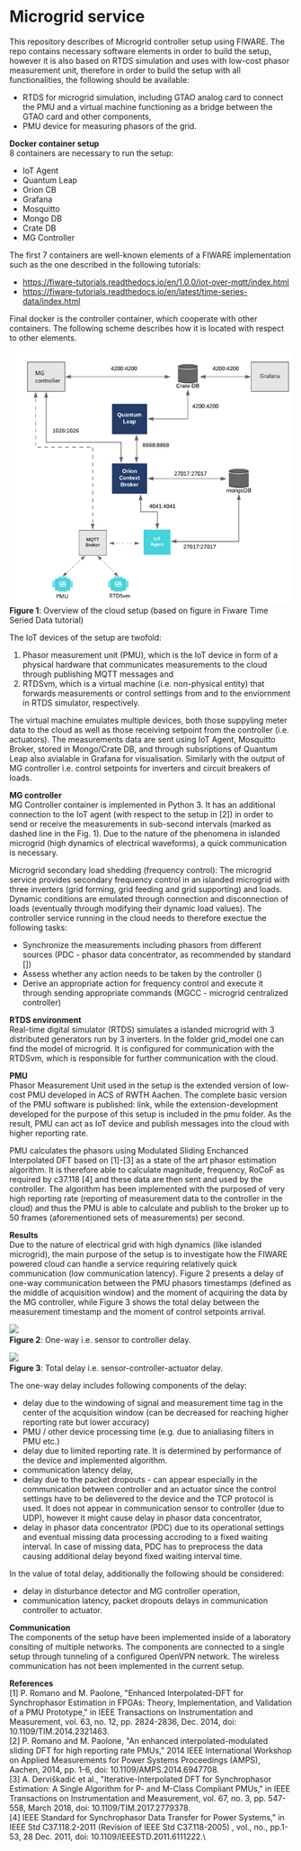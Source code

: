# Microgrid service

This repository describes of Microgrid controller setup using FIWARE. The repo contains necessary software elements in order to build the setup, however it is also based on RTDS simulation and uses with low-cost phasor measurement unit, therefore in order to build the setup with all functionalities, the following should be available:
* RTDS for microgrid simulation, including GTAO analog card to connect the PMU and a virtual machine functioning as a bridge between the GTAO card and other components,
* PMU device for measuring phasors of the grid.

**Docker container setup**\
8 containers are necessary to run the setup: 
- IoT Agent
- Quantum Leap
- Orion CB
- Grafana
- Mosquitto
- Mongo DB
- Crate DB
- MG Controller

The first 7 containers are well-known elements of a FIWARE implementation such as the one described in the following tutorials: 
- https://fiware-tutorials.readthedocs.io/en/1.0.0/iot-over-mqtt/index.html
- https://fiware-tutorials.readthedocs.io/en/latest/time-series-data/index.html

Final docker is the controller container, which cooperate with other containers. The following scheme describes how it is located with respect to other elements.

![](Figures/fig1.png)\
**Figure 1**: Overview of the cloud setup (based on figure in Fiware Time Seried Data tutorial)

The IoT devices of the setup are twofold: 
1) Phasor measurement unit (PMU), which is the IoT device in form of a physical hardware that communicates measurements to the cloud through publishing MQTT messages and 
2) RTDSvm, which is a virtual machine (i.e. non-physical entity) that forwards measurements or control settings from and to the enviornment in RTDS simulator, respectively. 
 
The virtual machine emulates multiple devices, both those suppyling meter data to the cloud as well as those receiving setpoint from the controller (i.e. actuators). The measurements data are sent using IoT Agent, Mosquitto Broker, stored in Mongo/Crate DB, and through subsriptions of Quantum Leap also avialable in Grafana for visualisation. Similarly with the output of MG controller i.e. control setpoints for inverters and circuit breakers of loads. 

**MG controller**\
MG Controller container is implemented in Python 3. It has an additional connection to the IoT agent (with respect to the setup in [2]) in order to send or receive the measurements in sub-second intervals (marked as dashed line in the Fig. 1). Due to the nature of the phenomena in islanded microgrid (high dynamics of electrical waveforms), a quick communication is necessary. 

Microgrid secondary load shedding (frequency control):
The microgrid service provides secondary frequency control in an islanded microgrid with three inverters (grid forming, grid feeding and grid supporting) and loads. Dynamic conditions are emulated through connection and disconnection of loads (eventually through modifying their dynamic load values). The controller service running in the cloud needs to therefore exectue the following tasks:
* Synchronize the measurements including phasors from different sources (PDC - phasor data concentrator, as recommended by standard [])
* Assess whether any action needs to be taken by the controller ()
* Derive an appropriate action for frequency control and execute it through sending appropriate commands (MGCC - microgrid centralized controller)

**RTDS environment**\
Real-time digital simulator (RTDS) simulates a islanded microgrid with 3 distributed generators run by 3 inverters. In the folder grid_model one can find the model of microgrid. It is configured for communication with the RTDSvm, which is responsible for further communication with the cloud.

**PMU**\
Phasor Measurement Unit used in the setup is the extended version of low-cost PMU developed in ACS of RWTH Aachen. The complete basic version of the PMU software is published: link, while the extension-development developed for the purpose of this setup is included in the pmu folder. As the result, PMU can act as IoT device and publish messages into the cloud with higher reporting rate.

PMU calculates the phasors using Modulated Sliding Enchanced Interpolated DFT based on [1]-[3] as a state of the art phasor estimation algorithm. It is therefore able to calculate magnitude, frequency, RoCoF as required by c37.118 [4] and these data are then sent and used by the controller. The algorithm has been implemented with the purposed of very high reporting rate (reporting of measurement data to the controller in the cloud) and thus the PMU is able to calculate and publish to the broker up to 50 frames (aforementioned sets of measurements) per second.

**Results**\
Due to the nature of electrical grid with high dynamics (like islanded microgrid), the main purpose of the setup is to investigate how the FIWARE powered cloud can handle a service requiring relatively quick communication (low communication latency). Figure 2 presents a delay of one-way communication between the PMU phasors timestamps (defined as the middle of acquisition window) and the moment of acquiring the data by the MG controller, while Figure 3 shows the total delay between the measurement timestamp and the moment of control setpoints arrival.

![](Figures/fig2.png)\
**Figure 2**: One-way i.e. sensor to controller delay.

![](Figures/fig3.png)\
**Figure 3**: Total delay i.e. sensor-controller-actuator delay.

The one-way delay includes following components of the delay:
- delay due to the windowing of signal and measurement time tag in the center of the acquisition window (can be decreased for reaching higher reporting rate but lower accuracy)
- PMU / other device processing time (e.g. due to anialiasing filters in PMU etc.)
- delay due to limited reporting rate. It is determined by performance of the device and implemented algorithm.
- communication latency delay,
- delay due to the packet dropouts - can appear especially in the communication between controller and an actuator since the control settings have to be delievered to the device and the TCP protocol is used. It does not appear in communication sensor to controller (due to UDP), however it might cause delay in phasor data concentrator,
- delay in phasor data concentrator (PDC) due to its operational settings and eventual missing data processing accroding to a fixed waiting interval. In case of missing data, PDC has to preprocess the data causing additional delay beyond fixed waiting interval time.

In the value of total delay, additionally the following should be considered:
- delay in disturbance detector and MG controller operation,
- communication latency, packet dropouts delays in communication controller to actuator.

**Communication**\
The components of the setup have been implemented inside of a laboratory consiting of multiple networks. The components are connected to a single setup through tunneling of a configured OpenVPN network. The wireless communication has not been implemented in the current setup.

**References**\
[1] P. Romano and M. Paolone, "Enhanced Interpolated-DFT for Synchrophasor Estimation in FPGAs: Theory, Implementation, and Validation of a PMU Prototype," in IEEE Transactions on Instrumentation and Measurement, vol. 63, no. 12, pp. 2824-2836, Dec. 2014, doi: 10.1109/TIM.2014.2321463.\
[2] P. Romano and M. Paolone, "An enhanced interpolated-modulated sliding DFT for high reporting rate PMUs," 2014 IEEE International Workshop on Applied Measurements for Power Systems Proceedings (AMPS), Aachen, 2014, pp. 1-6, doi: 10.1109/AMPS.2014.6947708.\
[3] A. Derviškadić et al., "Iterative-Interpolated DFT for Synchrophasor Estimation: A Single Algorithm for P- and M-Class Compliant PMUs," in IEEE Transactions on Instrumentation and Measurement, vol. 67, no. 3, pp. 547-558, March 2018, doi: 10.1109/TIM.2017.2779378.\
[4] IEEE Standard for Synchrophasor Data Transfer for Power Systems," in IEEE Std C37.118.2-2011 (Revision of IEEE Std C37.118-2005) , vol., no., pp.1-53, 28 Dec. 2011, doi: 10.1109/IEEESTD.2011.6111222.\
